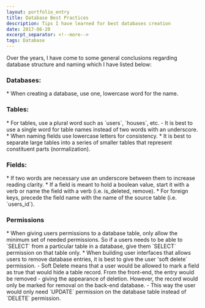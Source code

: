 ```yaml
---
layout: portfolio_entry
title: Database Best Practices
description: Tips I have learned for best databases creation
date: 2017-06-20
excerpt_separator: <!--more-->
tags: Database
---
```


Over the years, I have come to some general conclusions regarding database structure and naming which I have listed below:

<!--more-->

<h3>Databases:</h3>
* When creating a database, use one, lowercase word for the name.

<h3>Tables:</h3>
* For tables, use a plural word such as `users`, `houses`, etc.
 - It is best to use a single word for table names instead of two words with an underscore.
* When naming fields use lowercase letters for consistency.
* It is best to separate large tables into a series of smaller tables that represent constituent parts (normalization).

<h3>Fields:</h3>
* If two words are necessary use an underscore between them to increase reading clarity.
* If a field is meant to hold a boolean value, start it with a verb or name the field with a verb (i.e. is_deleted, remove).
* For foreign keys, precede the field name with the name of the source table (i.e. `users_id`).

<h3>Permissions</h3>
* When giving users permissions to a database table, only allow the minimum set of needed permissions. So if a users needs to be able to `SELECT` from a particular table in a database, give them `SELECT` permission on that table only.
* When building user interfaces that allows users to remove database entries, it is best to give the user 'soft delete` permission.
  - Soft Delete means that a user would be allowed to mark a field as true that would hide a table record. From the front-end, the entry would be removed - giving the appearance of deletion. However, the record would only be marked for removal on the back-end database.
   - This way the user would only need `UPDATE` permission on the database table instead of `DELETE` permission.